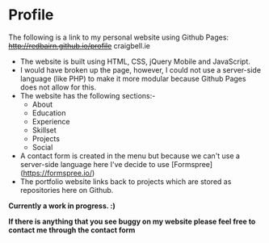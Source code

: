 # Profile
The following is a link to my personal website using Github Pages:
~~http://redbairn.github.io/profile~~ 
craigbell.ie

- The website is built using HTML, CSS, jQuery Mobile and JavaScript.
- I would have broken up the page, however, I could not use a server-side language (like PHP) to make it more modular because Github Pages does not allow for this.
- The website has the following sections:-
  - About
  - Education
  - Experience
  - Skillset
  - Projects
  - Social
- A contact form is created in the menu but because we can't use a server-side language here I've decide to use [Formspree] (https://formspree.io/)
- The portfolio website links back to projects which are stored as repositories here on Github.

**Currently a work in progress. :)**

**If there is anything that you see buggy on my website please feel free to contact me through the contact form**
